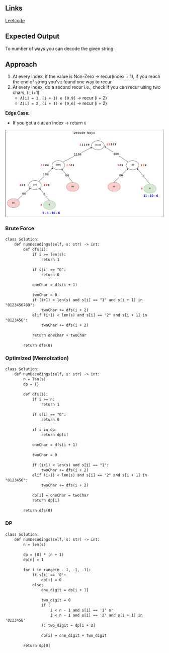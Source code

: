 ## Links
[Leetcode](https://leetcode.com/problems/decode-ways/description/)

## Expected Output
To number of ways you can decode the given string

## Approach
1. At every index, if the value is Non-Zero -> recur(index + 1), if you reach the end of string you've found one way to recur
2. At every index, do a second recur i.e., check if you can recur using two chars, (i, i+1)
    - `A[i] = 1`  ,  `(i + 1) e [0,9]` -> recur (i + 2)
    - `A[i] = 2`  ,  `(i + 1) e [0,6]` -> recur (i + 2)

**Edge Case:**
- If you get a `0` at an index -> return `0`

![image](../../images/decode-ways.png)

### Brute Force
```
class Solution:
    def numDecodings(self, s: str) -> int:
        def dfs(i):
            if i >= len(s):
                return 1
            
            if s[i] == "0":
                return 0
            
            oneChar = dfs(i + 1)

            twoChar = 0
            if (i+1) < len(s) and s[i] == "1" and s[i + 1] in "0123456789":
                twoChar += dfs(i + 2)
            elif (i+1) < len(s) and s[i] == "2" and s[i + 1] in "0123456":
                twoChar += dfs(i + 2)
            
            return oneChar + twoChar
        
        return dfs(0)
```

### Optimized (Memoization)

```
class Solution:
    def numDecodings(self, s: str) -> int:
        n = len(s)
        dp = {}

        def dfs(i):
            if i >= n:
                return 1

            if s[i] == "0":
                return 0
            
            if i in dp:
                return dp[i]
            
            oneChar = dfs(i + 1)

            twoChar = 0

            if (i+1) < len(s) and s[i] == "1":
                twoChar += dfs(i + 2)
            elif (i+1) < len(s) and s[i] == "2" and s[i + 1] in "0123456":
                twoChar += dfs(i + 2)
            
            dp[i] = oneChar = twoChar
            return dp[i]
        
        return dfs(0)
```


### DP

```
class Solution:
    def numDecodings(self, s: str) -> int:
        n = len(s)
        
        dp = [0] * (n + 1)
        dp[n] = 1

        for i in range(n - 1, -1, -1):
            if s[i] == '0':
                dp[i] = 0
            else:
                one_digit = dp[i + 1]

                two_digit = 0
                if (
                    i < n - 1 and s[i] == '1' or 
                    i < n - 1 and s[i] == '2' and s[i + 1] in '0123456'
                ): two_digit = dp[i + 2]
                
                dp[i] = one_digit + two_digit
        
        return dp[0]
```